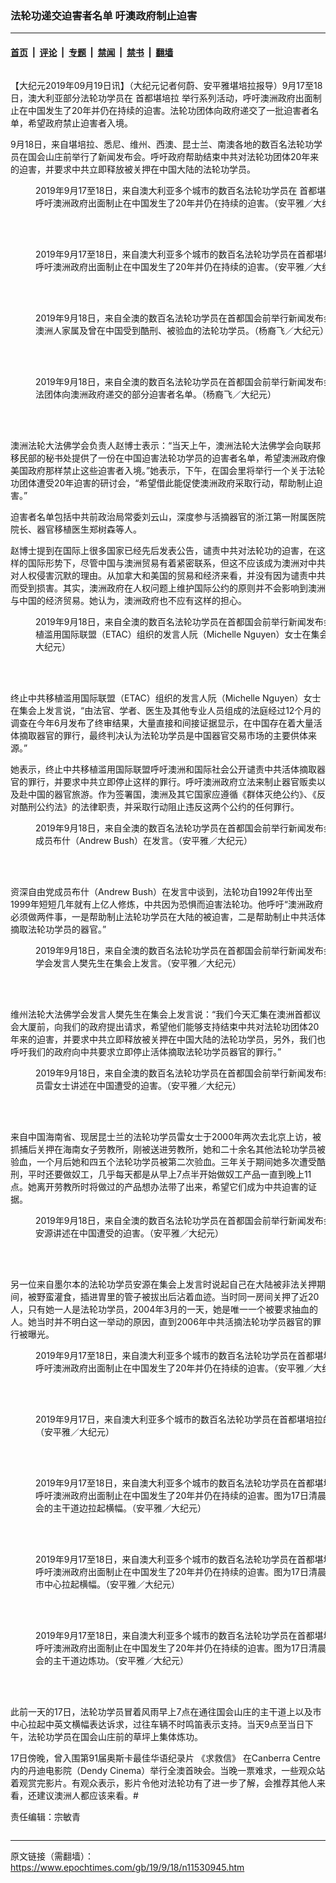 ### 法轮功递交迫害者名单 吁澳政府制止迫害

---

#### [首页](../../../..?n11530945) &nbsp;|&nbsp; [评论](../../../../../epoch-comment?n11530945) &nbsp;|&nbsp; [专题](../../../../../epoch-special?n11530945) &nbsp;|&nbsp; [禁闻](../../../../../epoch-news?n11530945) &nbsp;|&nbsp; [禁书](../../../../../books?n11530945) &nbsp;|&nbsp; [翻墙](https://github.com/gfw-breaker/nogfw/blob/master/README.md?n11530945)


<div class="column" id="artbody" itemprop="articleBody">
 <!-- article content begin -->
 <p>
  【大纪元2019年09月19日讯】（大纪元记者何蔚、安平雅堪培拉报导）9月17至18日，澳大利亚部分法轮功学员在
  <ok href="https://www.epochtimes.com/gb/tag/%E9%A6%96%E9%83%BD%E5%A0%AA%E5%9F%B9%E6%8B%89.html">
   首都堪培拉
  </ok>
  举行系列活动，呼吁澳洲政府出面制止在中国发生了20年并仍在持续的迫害。法轮功团体向政府递交了一批迫害者名单，希望政府禁止迫害者入境。
 </p>
 <p>
  9月18日，来自堪培拉、悉尼、维州、西澳、昆士兰、南澳各地的数百名法轮功学员在国会山庄前举行了新闻发布会。呼吁政府帮助结束中共对法轮功团体20年来的迫害，并要求中共立即释放被关押在中国大陆的法轮功学员。
 </p>
 <figure aria-describedby="caption-attachment-11531010" class="wp-caption aligncenter" id="attachment_11531010" style="width: 600px">
  <ok href="https://i.epochtimes.com/assets/uploads/2019/09/7341db9dfeb9a6cddec4ccb8f39478e6.jpg" target="_blank">
   <img alt="" class="size-large wp-image-11531010" src="https://i.epochtimes.com/assets/uploads/2019/09/7341db9dfeb9a6cddec4ccb8f39478e6-600x267.jpg"/>
  </ok>
  <br/><figcaption class="wp-caption-text" id="caption-attachment-11531010">
   2019年9月17至18日，来自澳大利亚多个城市的数百名法轮功学员在
   <ok href="https://www.epochtimes.com/gb/tag/%E9%A6%96%E9%83%BD%E5%A0%AA%E5%9F%B9%E6%8B%89.html">
    首都堪培拉
   </ok>
   举行系列活动，呼吁澳洲政府出面制止在中国发生了20年并仍在持续的迫害。（安平雅／大纪元）
  </figcaption><br/>
 </figure><br/>
 <figure aria-describedby="caption-attachment-11531946" class="wp-caption aligncenter" id="attachment_11531946" style="width: 600px">
  <ok href="https://i.epochtimes.com/assets/uploads/2019/09/8a95a633e06947606b62c2b688c1b461.jpg" target="_blank">
   <img alt="" class="size-large wp-image-11531946" src="https://i.epochtimes.com/assets/uploads/2019/09/8a95a633e06947606b62c2b688c1b461-600x410.jpg"/>
  </ok>
  <br/><figcaption class="wp-caption-text" id="caption-attachment-11531946">
   2019年9月17至18日，来自澳大利亚多个城市的数百名法轮功学员在首都堪培拉举行系列活动，呼吁澳洲政府出面制止在中国发生了20年并仍在持续的迫害。（安平雅／大纪元）
  </figcaption><br/>
 </figure><br/>
 <figure aria-describedby="caption-attachment-11533497" class="wp-caption aligncenter" id="attachment_11533497" style="width: 600px">
  <ok href="https://i.epochtimes.com/assets/uploads/2019/09/db8d6c710ac2c3d8d07d109c5087c1b5.jpg" target="_blank">
   <img alt="" class="size-large wp-image-11533497" src="https://i.epochtimes.com/assets/uploads/2019/09/db8d6c710ac2c3d8d07d109c5087c1b5-600x457.jpg"/>
  </ok>
  <br/><figcaption class="wp-caption-text" id="caption-attachment-11533497">
   2019年9月18日，来自全澳的数百名法轮功学员在首都国会前举行新闻发布会。图为仍被关押的澳洲人家属及曾在中国受到酷刑、被验血的法轮功学员。（杨裔飞／大纪元）
  </figcaption><br/>
 </figure><br/>
 <figure aria-describedby="caption-attachment-11531545" class="wp-caption aligncenter" id="attachment_11531545" style="width: 600px">
  <ok href="https://i.epochtimes.com/assets/uploads/2019/09/DSC_0394.jpg" target="_blank">
   <img alt="" class="size-large wp-image-11531545" src="https://i.epochtimes.com/assets/uploads/2019/09/DSC_0394-600x383.jpg"/>
  </ok>
  <br/><figcaption class="wp-caption-text" id="caption-attachment-11531545">
   2019年9月18日，来自全澳的数百名法轮功学员在首都国会前举行新闻发布会。图为澳洲法轮大法团体向澳洲政府递交的部分迫害者名单。（杨裔飞／大纪元）
  </figcaption><br/>
 </figure><br/>
 <p>
  澳洲法轮大法佛学会负责人赵博士表示：“当天上午，澳洲法轮大法佛学会向联邦移民部的秘书处提供了一份在中国迫害法轮功学员的迫害者名单，希望澳洲政府像美国政府那样禁止这些迫害者入境。”她表示，下午，在国会里将举行一个关于法轮功团体遭受20年迫害的研讨会，“希望借此能促使澳洲政府采取行动，帮助制止迫害。”
 </p>
 <p>
  迫害者名单包括中共前政治局常委刘云山，深度参与活摘器官的浙江第一附属医院院长、器官移植医生郑树森等人。
 </p>
 <p>
  赵博士提到在国际上很多国家已经先后发表公告，谴责中共对法轮功的迫害，在这样的国际形势下，尽管中国与澳洲贸易有着紧密联系，但这不应该成为澳洲对中共对人权侵害沉默的理由。从加拿大和美国的贸易和经济来看，并没有因为谴责中共而受到损害。其实，澳洲政府在人权问题上维护国际公约的原则并不会影响到澳洲与中国的经济贸易。她认为，澳洲政府也不应有这样的担心。
 </p>
 <figure aria-describedby="caption-attachment-11531942" class="wp-caption aligncenter" id="attachment_11531942" style="width: 600px">
  <ok href="https://i.epochtimes.com/assets/uploads/2019/09/Capture-3.jpg" target="_blank">
   <img alt="" class="size-large wp-image-11531942" src="https://i.epochtimes.com/assets/uploads/2019/09/Capture-3-600x339.jpg"/>
  </ok>
  <br/><figcaption class="wp-caption-text" id="caption-attachment-11531942">
   2019年9月18日，来自全澳的数百名法轮功学员在首都国会前举行新闻发布会。图为终止中共移植滥用国际联盟（ETAC）组织的发言人阮（Michelle Nguyen）女士在集会上发言。（安平雅／大纪元）
  </figcaption><br/>
 </figure><br/>
 <p>
  终止中共移植滥用国际联盟（ETAC）组织的发言人阮（Michelle Nguyen）女士在集会上发言说，“由法官、学者、医生及其他专业人员组成的法庭经过12个月的调查在今年6月发布了终审结果，大量直接和间接证据显示，在中国存在着大量活体摘取器官的罪行，最终判决认为法轮功学员是中国器官交易市场的主要供体来源。”
 </p>
 <p>
  她表示，终止中共移植滥用国际联盟呼吁澳洲和国际社会公开谴责中共活体摘取器官的罪行，并要求中共立即停止这样的罪行。呼吁澳洲政府立法来制止器官贩卖以及赴中国的器官旅游。作为签署国，澳洲及其它国家应遵循《群体灭绝公约》、《反对酷刑公约法》的法律职责，并采取行动阻止违反这两个公约的任何罪行。
 </p>
 <figure aria-describedby="caption-attachment-11531068" class="wp-caption aligncenter" id="attachment_11531068" style="width: 600px">
  <ok href="https://i.epochtimes.com/assets/uploads/2019/09/3-12.jpg" target="_blank">
   <img alt="" class="wp-image-11531068 size-large" src="https://i.epochtimes.com/assets/uploads/2019/09/3-12-600x335.jpg"/>
  </ok>
  <br/><figcaption class="wp-caption-text" id="caption-attachment-11531068">
   2019年9月18日，来自全澳的数百名法轮功学员在首都国会前举行新闻发布会。图为资深自由党成员布什（Andrew Bush）在发言。（安平雅／大纪元）
  </figcaption><br/>
 </figure><br/>
 <p>
  资深自由党成员布什（Andrew Bush）在发言中谈到，法轮功自1992年传出至1999年短短几年就有上亿人修炼，中共因为恐惧而迫害法轮功。他呼吁“澳洲政府必须做两件事，一是帮助制止法轮功学员在大陆的被迫害，二是帮助制止中共活体摘取法轮功学员的器官。”
 </p>
 <figure aria-describedby="caption-attachment-11531944" class="wp-caption aligncenter" id="attachment_11531944" style="width: 600px">
  <ok href="https://i.epochtimes.com/assets/uploads/2019/09/43e2669c0836d06e5d96c7170271e0a1.jpg" target="_blank">
   <img alt="" class="size-large wp-image-11531944" src="https://i.epochtimes.com/assets/uploads/2019/09/43e2669c0836d06e5d96c7170271e0a1-600x400.jpg"/>
  </ok>
  <br/><figcaption class="wp-caption-text" id="caption-attachment-11531944">
   2019年9月18日，来自全澳的数百名法轮功学员在首都国会前举行新闻发布会。维州法轮大法佛学会发言人樊先生在集会上发言。（安平雅／大纪元）
  </figcaption><br/>
 </figure><br/>
 <p>
  维州法轮大法佛学会发言人樊先生在集会上发言说：“我们今天汇集在澳洲首都议会大厦前，向我们的政府提出请求，希望他们能够支持结束中共对法轮功团体20年来的迫害，并要求中共立即释放被关押在中国大陆的法轮功学员，另外，我们也呼吁我们的政府向中共要求立即停止活体摘取法轮功学员器官的罪行。”
 </p>
 <figure aria-describedby="caption-attachment-11531070" class="wp-caption aligncenter" id="attachment_11531070" style="width: 600px">
  <ok href="https://i.epochtimes.com/assets/uploads/2019/09/2-18.jpg" target="_blank">
   <img alt="" class="size-large wp-image-11531070" src="https://i.epochtimes.com/assets/uploads/2019/09/2-18-600x341.jpg"/>
  </ok>
  <br/><figcaption class="wp-caption-text" id="caption-attachment-11531070">
   2019年9月18日，来自全澳的数百名法轮功学员在首都国会前举行新闻发布会。昆士兰法轮功学员雷女士讲述在中国遭受的迫害。（安平雅／大纪元）
  </figcaption><br/>
 </figure><br/>
 <p>
  来自中国海南省、现居昆士兰的法轮功学员雷女士于2000年两次去北京上访，被抓捕后关押在海南女子劳教所，刚被送进劳教所，她和二十余名其他法轮功学员被验血，一个月后她和四五个法轮功学员被第二次验血。三年关于期间她多次遭受酷刑，平时还要做奴工，几乎每天都是从早上7点半开始做奴工产品一直到晚上11点。她离开劳教所时将做过的产品想办法带了出来，希望它们成为中共迫害的证据。
 </p>
 <figure aria-describedby="caption-attachment-11531071" class="wp-caption aligncenter" id="attachment_11531071" style="width: 600px">
  <ok href="https://i.epochtimes.com/assets/uploads/2019/09/1-22.jpg" target="_blank">
   <img alt="" class="size-large wp-image-11531071" src="https://i.epochtimes.com/assets/uploads/2019/09/1-22-600x337.jpg"/>
  </ok>
  <br/><figcaption class="wp-caption-text" id="caption-attachment-11531071">
   2019年9月18日，来自全澳的数百名法轮功学员在首都国会前举行新闻发布会。维州法轮功学员安源讲述在中国遭受的迫害。（安平雅／大纪元）
  </figcaption><br/>
 </figure><br/>
 <p>
  另一位来自墨尔本的法轮功学员安源在集会上发言时说起自己在大陆被非法关押期间，被野蛮灌食，插进胃里的管子被拔出后沾着血迹。当时同一房间关押了近20人，只有她一人是法轮功学员，2004年3月的一天，她是唯一一个被要求抽血的人。她当时并不明白这一举动的原因，直到2006年中共活摘法轮功学员器官的罪行被曝光。
 </p>
 <figure aria-describedby="caption-attachment-11531024" class="wp-caption aligncenter" id="attachment_11531024" style="width: 600px">
  <ok href="https://i.epochtimes.com/assets/uploads/2019/09/8c121c63df3ed3f0203932e3d2fb1a8c.jpg" target="_blank">
   <img alt="" class="size-large wp-image-11531024" src="https://i.epochtimes.com/assets/uploads/2019/09/8c121c63df3ed3f0203932e3d2fb1a8c-600x259.jpg"/>
  </ok>
  <br/><figcaption class="wp-caption-text" id="caption-attachment-11531024">
   2019年9月17至18日，来自澳大利亚多个城市的数百名法轮功学员在首都堪培拉举行系列活动，呼吁澳洲政府出面制止在中国发生了20年并仍在持续的迫害。（安平雅／大纪元）
  </figcaption><br/>
 </figure><br/>
 <figure aria-describedby="caption-attachment-11531086" class="wp-caption aligncenter" id="attachment_11531086" style="width: 600px">
  <ok href="https://i.epochtimes.com/assets/uploads/2019/09/f275145d6b50372823678847a50ba929.jpg" target="_blank">
   <img alt="" class="wp-image-11531086 size-large" src="https://i.epochtimes.com/assets/uploads/2019/09/f275145d6b50372823678847a50ba929-600x299.jpg"/>
  </ok>
  <br/><figcaption class="wp-caption-text" id="caption-attachment-11531086">
   2019年9月17日，来自澳大利亚多个城市的数百名法轮功学员在首都堪培拉的国会前集体炼功。（安平雅／大纪元）
  </figcaption><br/>
 </figure><br/>
 <figure aria-describedby="caption-attachment-11531028" class="wp-caption aligncenter" id="attachment_11531028" style="width: 600px">
  <ok href="https://i.epochtimes.com/assets/uploads/2019/09/5541e071ffc5a98cdcb66569e6c4db7e.jpg" target="_blank">
   <img alt="" class="size-large wp-image-11531028" src="https://i.epochtimes.com/assets/uploads/2019/09/5541e071ffc5a98cdcb66569e6c4db7e-600x341.jpg"/>
  </ok>
  <br/><figcaption class="wp-caption-text" id="caption-attachment-11531028">
   2019年9月17至18日，来自澳大利亚多个城市的数百名法轮功学员在首都堪培拉举行系列活动，呼吁澳洲政府出面制止在中国发生了20年并仍在持续的迫害。图为17日清晨法轮功学员在通往国会的主干道边拉起横幅。（安平雅／大纪元）
  </figcaption><br/>
 </figure><br/>
 <figure aria-describedby="caption-attachment-11531027" class="wp-caption aligncenter" id="attachment_11531027" style="width: 600px">
  <ok href="https://i.epochtimes.com/assets/uploads/2019/09/cac80fc81c651e62b2681842d7cb288c.jpg" target="_blank">
   <img alt="" class="size-large wp-image-11531027" src="https://i.epochtimes.com/assets/uploads/2019/09/cac80fc81c651e62b2681842d7cb288c-600x349.jpg"/>
  </ok>
  <br/><figcaption class="wp-caption-text" id="caption-attachment-11531027">
   2019年9月17至18日，来自澳大利亚多个城市的数百名法轮功学员在首都堪培拉举行系列活动，呼吁澳洲政府出面制止在中国发生了20年并仍在持续的迫害。图为17日清晨法轮功学员在堪培拉市中心拉起横幅。（安平雅／大纪元）
  </figcaption><br/>
 </figure><br/>
 <figure aria-describedby="caption-attachment-11531026" class="wp-caption aligncenter" id="attachment_11531026" style="width: 600px">
  <ok href="https://i.epochtimes.com/assets/uploads/2019/09/0cd100fe741f0ea1a7222d0a8da4d031.jpg" target="_blank">
   <img alt="" class="size-large wp-image-11531026" src="https://i.epochtimes.com/assets/uploads/2019/09/0cd100fe741f0ea1a7222d0a8da4d031-600x400.jpg"/>
  </ok>
  <br/><figcaption class="wp-caption-text" id="caption-attachment-11531026">
   2019年9月17至18日，来自澳大利亚多个城市的数百名法轮功学员在首都堪培拉举行系列活动，呼吁澳洲政府出面制止在中国发生了20年并仍在持续的迫害。图为17日清晨法轮功学员在通往国会的主干道边炼功。（安平雅／大纪元）
  </figcaption><br/>
 </figure><br/>
 <p>
  此前一天的17日，法轮功学员冒着风雨早上7点在通往国会山庄的主干道上以及市中心拉起中英文横幅表达诉求，过往车辆不时鸣笛表示支持。当天9点至当日下午，法轮功学员在国会山庄前的草坪上集体炼功。
 </p>
 <p>
  17日傍晚，曾入围第91届奥斯卡最佳华语纪录片
  <ok href="https://www.epochtimes.com/gb/tag/%E3%80%8A%E6%B1%82%E6%95%91%E4%BF%A1%E3%80%8B.html">
   《求救信》
  </ok>
  在Canberra Centre内的丹迪电影院（Dendy Cinema）举行全澳首映会。当晚一票难求，一些观众站着观赏完影片。有观众表示，影片令他对法轮功有了进一步了解，会推荐其他人来看，还建议澳洲人都应该来看。#
 </p>
 <p>
  责任编辑：宗敏青
 </p>
 <!-- article content end -->
</div>


---

原文链接（需翻墙）：https://www.epochtimes.com/gb/19/9/18/n11530945.htm